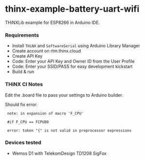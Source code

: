# thinx-example-battery-uart-wifi

THiNXLib example for ESP8266 in Arduino IDE.

### Requirements

* Install `THiNX`  and `SoftwareSerial` using Arduino Library Manager
* Create account on rtm.thinx.cloud
* Create API Key
* Code: Enter your API Key and Owner ID from the User Profile
* Code: Enter your SSID/PASS for easy development kickstart
* Build & run

### THiNX CI Notes

Edit the .board file to pass your settings to Arduino builder.

Should fix error:

```
 note: in expansion of macro 'F_CPU'
 
 #if F_CPU == FCPU80
 
 error: token "{" is not valid in preprocessor expressions
```

### Devices tested

* Wemos D1 with TelekomDesign TD1208 SigFox
